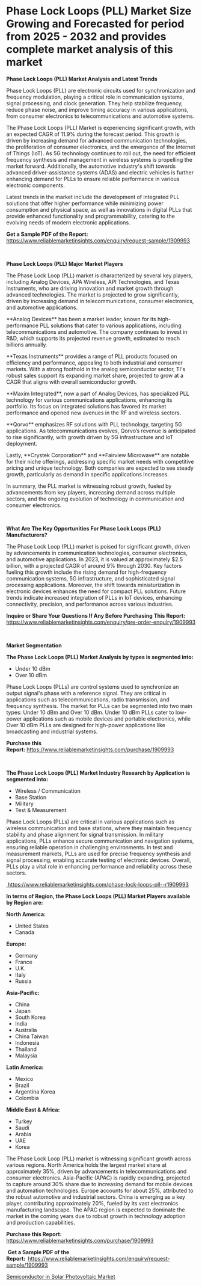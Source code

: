 <p><h1>Phase Lock Loops (PLL) Market Size Growing and Forecasted for period from 2025 - 2032 and provides complete market analysis of this market</h1></p><p><strong>Phase Lock Loops (PLL) Market Analysis and Latest Trends</strong></p>
<p><p>Phase Lock Loops (PLL) are electronic circuits used for synchronization and frequency modulation, playing a critical role in communication systems, signal processing, and clock generation. They help stabilize frequency, reduce phase noise, and improve timing accuracy in various applications, from consumer electronics to telecommunications and automotive systems.</p><p>The Phase Lock Loops (PLL) Market is experiencing significant growth, with an expected CAGR of 11.9% during the forecast period. This growth is driven by increasing demand for advanced communication technologies, the proliferation of consumer electronics, and the emergence of the Internet of Things (IoT). As 5G technology continues to roll out, the need for efficient frequency synthesis and management in wireless systems is propelling the market forward. Additionally, the automotive industry's shift towards advanced driver-assistance systems (ADAS) and electric vehicles is further enhancing demand for PLLs to ensure reliable performance in various electronic components.</p><p>Latest trends in the market include the development of integrated PLL solutions that offer higher performance while minimizing power consumption and physical space, as well as innovations in digital PLLs that provide enhanced functionality and programmability, catering to the evolving needs of modern electronic applications.</p></p>
<p><strong>Get a Sample PDF of the Report:&nbsp;</strong> <a href="https://www.reliablemarketinsights.com/enquiry/request-sample/1909993?utm_campaign=2232&utm_medium=2&utm_source=Github&utm_content=ia&utm_term=07042025&utm_id=phase-lock-loops-pll">https://www.reliablemarketinsights.com/enquiry/request-sample/1909993</a></p>
<p>&nbsp;</p>
<p><strong>Phase Lock Loops (PLL) Major Market Players</strong></p>
<p><p>The Phase Lock Loop (PLL) market is characterized by several key players, including Analog Devices, APA Wireless, API Technologies, and Texas Instruments, who are driving innovation and market growth through advanced technologies. The market is projected to grow significantly, driven by increasing demand in telecommunications, consumer electronics, and automotive applications.</p><p>**Analog Devices** has been a market leader, known for its high-performance PLL solutions that cater to various applications, including telecommunications and automotive. The company continues to invest in R&D, which supports its projected revenue growth, estimated to reach billions annually. </p><p>**Texas Instruments** provides a range of PLL products focused on efficiency and performance, appealing to both industrial and consumer markets. With a strong foothold in the analog semiconductor sector, TI's robust sales support its expanding market share, projected to grow at a CAGR that aligns with overall semiconductor growth.</p><p>**Maxim Integrated**, now a part of Analog Devices, has specialized PLL technology for various communications applications, enhancing its portfolio. Its focus on integrated solutions has favored its market performance and opened new avenues in the RF and wireless sectors.</p><p>**Qorvo** emphasizes RF solutions with PLL technology, targeting 5G applications. As telecommunications evolves, Qorvo’s revenue is anticipated to rise significantly, with growth driven by 5G infrastructure and IoT deployment.</p><p>Lastly, **Crystek Corporation** and **Fairview Microwave** are notable for their niche offerings, addressing specific market needs with competitive pricing and unique technology. Both companies are expected to see steady growth, particularly as demand in specific applications increases.</p><p>In summary, the PLL market is witnessing robust growth, fueled by advancements from key players, increasing demand across multiple sectors, and the ongoing evolution of technology in communication and consumer electronics.</p></p>
<p>&nbsp;</p>
<p><strong>What Are The Key Opportunities For Phase Lock Loops (PLL) Manufacturers?</strong></p>
<p><p>The Phase Lock Loop (PLL) market is poised for significant growth, driven by advancements in communication technologies, consumer electronics, and automotive applications. In 2023, it is valued at approximately $2.5 billion, with a projected CAGR of around 9% through 2030. Key factors fueling this growth include the rising demand for high-frequency communication systems, 5G infrastructure, and sophisticated signal processing applications. Moreover, the shift towards miniaturization in electronic devices enhances the need for compact PLL solutions. Future trends indicate increased integration of PLLs in IoT devices, enhancing connectivity, precision, and performance across various industries.</p></p>
<p><strong>Inquire or Share Your Questions If Any Before Purchasing This Report:</strong> <a href="https://www.reliablemarketinsights.com/enquiry/pre-order-enquiry/1909993?utm_campaign=2232&utm_medium=2&utm_source=Github&utm_content=ia&utm_term=07042025&utm_id=phase-lock-loops-pll">https://www.reliablemarketinsights.com/enquiry/pre-order-enquiry/1909993</a></p>
<p>&nbsp;</p>
<p><strong>Market Segmentation</strong></p>
<p><strong>The Phase Lock Loops (PLL) Market Analysis by types is segmented into:</strong></p>
<p><ul><li>Under 10 dBm</li><li>Over 10 dBm</li></ul></p>
<p><p>Phase Lock Loops (PLLs) are control systems used to synchronize an output signal's phase with a reference signal. They are critical in applications such as telecommunications, radio transmission, and frequency synthesis. The market for PLLs can be segmented into two main types: Under 10 dBm and Over 10 dBm. Under 10 dBm PLLs cater to low-power applications such as mobile devices and portable electronics, while Over 10 dBm PLLs are designed for high-power applications like broadcasting and industrial systems.</p></p>
<p><strong>Purchase this Report:&nbsp;</strong><a href="https://www.reliablemarketinsights.com/purchase/1909993?utm_campaign=2232&utm_medium=2&utm_source=Github&utm_content=ia&utm_term=07042025&utm_id=phase-lock-loops-pll">https://www.reliablemarketinsights.com/purchase/1909993</a></p>
<p>&nbsp;</p>
<p><strong>The Phase Lock Loops (PLL) Market Industry Research by Application is segmented into:</strong></p>
<p><ul><li>Wireless / Communication</li><li>Base Station</li><li>Military</li><li>Test & Measurement</li></ul></p>
<p><p>Phase Lock Loops (PLLs) are critical in various applications such as wireless communication and base stations, where they maintain frequency stability and phase alignment for signal transmission. In military applications, PLLs enhance secure communication and navigation systems, ensuring reliable operation in challenging environments. In test and measurement markets, PLLs are used for precise frequency synthesis and signal processing, enabling accurate testing of electronic devices. Overall, PLLs play a vital role in enhancing performance and reliability across these sectors.</p></p>
<p><a href="https://www.reliablemarketinsights.com/phase-lock-loops-pll--r1909993?utm_campaign=2232&utm_medium=2&utm_source=Github&utm_content=ia&utm_term=07042025&utm_id=phase-lock-loops-pll">&nbsp;https://www.reliablemarketinsights.com/phase-lock-loops-pll--r1909993</a></p>
<p><strong>In terms of Region, the Phase Lock Loops (PLL) Market Players available by Region are:</strong></p>
<p>
    <p> <strong> North America: </strong>
        <ul>
            <li>United States</li>
            <li>Canada</li>
        </ul>
        </p> 
    <p> <strong> Europe: </strong>
        <ul>
            <li>Germany</li>
            <li>France</li>
            <li>U.K.</li>
            <li>Italy</li>
            <li>Russia</li>
        </ul>
        </p> 
    <p> <strong> Asia-Pacific: </strong>
        <ul>
            <li>China</li>
            <li>Japan</li>
            <li>South Korea</li>
            <li>India</li>
            <li>Australia</li>
            <li>China Taiwan</li>
            <li>Indonesia</li>
            <li>Thailand</li>
            <li>Malaysia</li>
        </ul>
        </p> 
    <p> <strong> Latin America: </strong>
        <ul>
            <li>Mexico</li>
            <li>Brazil</li>
            <li>Argentina Korea</li>
            <li>Colombia</li>
        </ul>
        </p> 
    <p> <strong> Middle East & Africa: </strong>
        <ul>
            <li>Turkey</li>
            <li>Saudi</li>
            <li>Arabia</li>
            <li>UAE</li>
            <li>Korea</li>
        </ul>
    </p>
    </p>
<p><p>The Phase Lock Loop (PLL) market is witnessing significant growth across various regions. North America holds the largest market share at approximately 35%, driven by advancements in telecommunications and consumer electronics. Asia-Pacific (APAC) is rapidly expanding, projected to capture around 30% share due to increasing demand for mobile devices and automation technologies. Europe accounts for about 25%, attributed to the robust automotive and industrial sectors. China is emerging as a key player, contributing approximately 20%, fueled by its vast electronics manufacturing landscape. The APAC region is expected to dominate the market in the coming years due to robust growth in technology adoption and production capabilities.</p></p>
<p><strong>Purchase this Report: </strong><a href="https://www.reliablemarketinsights.com/purchase/1909993?utm_campaign=2232&utm_medium=2&utm_source=Github&utm_content=ia&utm_term=07042025&utm_id=phase-lock-loops-pll">https://www.reliablemarketinsights.com/purchase/1909993</a></p>
<p>&nbsp;<strong>Get a Sample PDF of the Report:&nbsp;&nbsp;</strong><a href="https://www.reliablemarketinsights.com/enquiry/request-sample/1909993?utm_campaign=2232&utm_medium=2&utm_source=Github&utm_content=ia&utm_term=07042025&utm_id=phase-lock-loops-pll">https://www.reliablemarketinsights.com/enquiry/request-sample/1909993</a></p>
<p><strong></strong></p>
<p><p><a href="https://github.com/sca704osol/Market-Research-Report-List-1/blob/main/semiconductor-in-solar-photovoltaic-market.md?utm_campaign=2232&utm_medium=2&utm_source=Github&utm_content=ia&utm_term=07042025&utm_id=phase-lock-loops-pll">Semiconductor in Solar Photovoltaic Market</a></p></p>